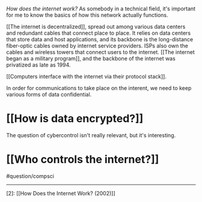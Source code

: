 *How does the internet work?* As somebody in a technical field, it's important for me to know the basics of how this network actually functions. 

[[The internet is decentralized]], spread out among various data centers and redundant cables that connect place to place. It relies on data centers that store data and host applications, and its backbone is the long-distance fiber-optic cables owned by internet service providers. ISPs also own the cables and wireless towers that connect users to the internet. [[The internet began as a military program]], and the backbone of the internet was privatized as late as 1994.

[[Computers interface with the internet via their protocol stack]]. 

In order for communications to take place on the interent, we need to keep various forms of data confidential.
# [[How is data encrypted?]]

The question of cybercontrol isn't really relevant, but it's interesting.
# [[Who controls the internet?]]

#question/compsci 

---
[1]: https://www.vox.com/2014/6/16/18076282/the-internet
[2]: [[How Does the Internet Work? (2002)]]